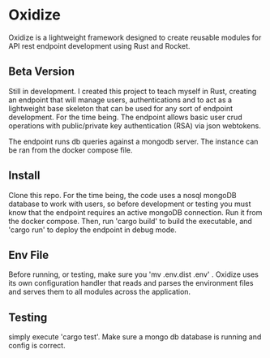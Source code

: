 # Oxidize
Oxidize is a lightweight framework designed to create reusable modules for API rest endpoint development using Rust and Rocket.

## Beta Version
Still in development. I created this project to teach myself in Rust, creating an endpoint that will manage users, authentications and to act as a lightweight base skeleton that can be used for any sort of endpoint development. For the time being. The endpoint allows basic user crud operations with public/private key authentication (RSA) via json webtokens.

The endpoint runs db queries against a mongodb server. The instance can be ran from the docker compose file.

## Install
Clone this repo. For the time being, the code uses a nosql mongoDB database to work with users, so before development or testing you must know that the endpoint requires an active mongoDB connection. Run it from the docker compose. Then, run 'cargo build' to build the executable, and 'cargo run' to deploy the endpoint in debug mode.

## Env File
Before running, or testing, make sure you 'mv .env.dist .env' . Oxidize uses its own configuration handler that reads and parses the environment files and serves them to all modules across the application.

## Testing
simply execute 'cargo test'. Make sure a mongo db database is running and config is correct.